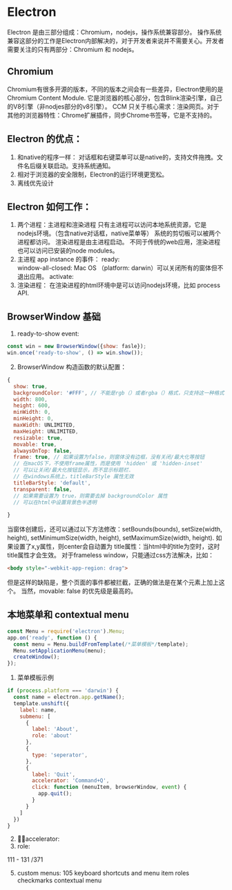 # Electron
Electron 是由三部分组成：Chromium，nodejs，操作系统兼容部分。
操作系统兼容这部分的工作是Electron内部解决的，对于开发者来说并不需要关心。开发者需要关注的只有两部分：Chromium 和 nodejs。

## Chromium
Chromium有很多开源的版本，不同的版本之间会有一些差异，Electron使用的是Chromium Content Module. 它是浏览器的核心部分，包含Blink渲染引擎，自己的V8引擎（非nodjes部分的v8引擎）。
CCM 只关于核心需求：渲染网页。对于其他的浏览器特性：Chrome扩展插件，同步Chrome书签等，它是不支持的。


## Electron 的优点：
1. 和native的程序一样：
对话框和右键菜单可以是native的，支持文件拖拽。文件名后缀关联启动。支持系统通知。
2. 相对于浏览器的安全限制，Electron的运行环境更宽松。
3. 离线优先设计

## Electron 如何工作：
1. 两个进程：主进程和渲染进程
只有主进程可以访问本地系统资源，它是nodejs环境。（包含native对话框，native菜单等）
系统的剪切板可以被两个进程都访问。
渲染进程是由主进程启动。
不同于传统的web应用，渲染进程也可以访问已安装的node modules。
2. 主进程 app instance 的事件：
ready:  
window-all-closed:  Mac OS （platform: darwin）可以关闭所有的窗体但不退出应用。
activate: 
3. 渲染进程： 在渲染进程的html环境中是可以访问nodejs环境，比如 process API. 


## BrowserWindow 基础
1. ready-to-show event: 
```js
const win = new BrowserWindow({show: fasle});
win.once('ready-to-show', () => win.show()); 
```
2. BrowserWindow 构造函数的默认配置：
```js
{
  show: true,
  backgroundColor: '#FFF', // 不能是rgb（）或者rgba（）格式，只支持这一种格式
  width: 800,
  height: 600,
  minWidth: 0,
  minHeight: 0,
  maxWidth: UNLIMITED,
  maxHeight: UNLIMITED,
  resizable: true,
  movable: true,
  alwaysOnTop: false,
  frame: true, // 如果设置为false，则窗体没有边框，没有关闭/最大化等按钮
  // 在macOS下，不使用frame属性，而是使用 'hidden' 或 'hidden-inset'
  // 可以让关闭/最大化按钮显示，而不显示标题栏.
  // 在windows系统上，titleBarStyle 属性无效
  titleBarStyle: 'default',
  transparent: false, 
  // 如果需要设置为 true，则需要去掉 backgroundColor 属性
  // 可以在html中设置背景色半透明
  
}
```
当窗体创建后，还可以通过以下方法修改：setBounds(bounds), setSize(width, height), setMinimumSize(width, height), setMaximumSize(width, height).
如果设置了x,y属性，则center会自动置为
title属性：当html中的title为空时，这时title属性才会生效。
对于frameless window，只能通过css方法解决，比如：
```html
<body style="-webkit-app-region: drag">
```
但是这样的缺陷是，整个页面的事件都被拦截，正确的做法是在某个元素上加上这个。
当然，movable: false 的优先级是最高的。

## 本地菜单和 contextual menu
```js
const Menu = require('electron').Menu;
app.on('ready', function () {
  const menu = Menu.buildFromTemplate(/*菜单模板*/template);
  Menu.setApplicationMenu(menu);
  createWindow();
});
```
1. 菜单模板示例
```js
if (process.platform === 'darwin') {
  const name = electron.app.getName();
  template.unshift({
    label: name,
    submenu: [
      {
        label: 'About',
        role: 'about'
      }, 
      {
        type: 'seperator',
      }, 
      {
        label: 'Quit',
        accelerator: 'Command+Q',
        click: function (menuItem, browserWindow, event) {
          app.quit();
        }
      }
    ]
  })
}
```
2. accelerator: 
3. role:








111 - 131  /371

5. custom menus: 105
keyboard shortcuts and menu item roles
checkmarks
contextual menu







